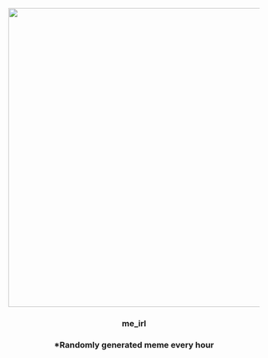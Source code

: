 <p align="center">
        <img src="https://i.redd.it/xchx1nmh3bp81.jpg" width="600" height="600">
        </p>
        <h3 align="center">me_irl</h3>
        <h3 align="center">*Randomly generated meme every hour</h3>
    